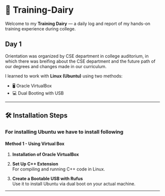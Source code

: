 # 📝 Training-Dairy

Welcome to my **Training Dairy** — a daily log and report of my hands-on training experience during college. 

## Day 1
Orientation was organized by CSE department in college auditorium, in which there was breifing about the CSE department and  the future path of our degrees and changes made in our curriculum.

 I learned to work with **Linux (Ubuntu)** using two methods:

- 🖥️ Oracle VirtualBox
- 💻 Dual Booting with USB

---
## 🛠️ Installation Steps 

### For installing Ubuntu we have to install following 
#### Method 1 - Using Virtual Box

1. **Installation of Oracle VirtualBox**  
   

2. **Set Up C++ Extension**  
   For compiling and running C++ code in Linux.

3. **Create a Bootable USB with Rufus**  
   Use it to install Ubuntu via dual boot on your actual machine.

---


